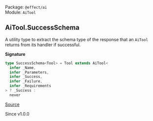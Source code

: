 Package: `@effect/ai`<br />
Module: `AiTool`<br />

## AiTool.SuccessSchema

A utility type to extract the schema type of the response that an `AiTool`
returns from its handler if successful.

**Signature**

```ts
type SuccessSchema<Tool> = Tool extends AiTool<
  infer _Name,
  infer _Parameters,
  infer _Success,
  infer _Failure,
  infer _Requirements
> ? _Success :
  never
```

[Source](https://github.com/Effect-TS/effect/tree/main/packages/ai/ai/src/AiTool.ts#L281)

Since v1.0.0